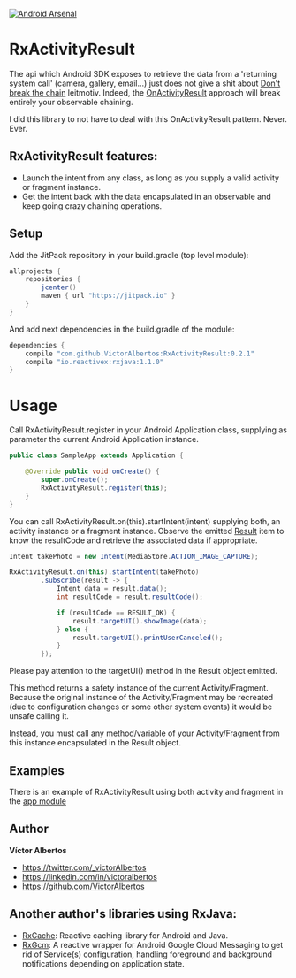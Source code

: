 [![Android Arsenal](https://img.shields.io/badge/Android%20Arsenal-RxActivityResult-green.svg?style=true)](https://android-arsenal.com/details/1/3284)

RxActivityResult
================
The api which Android SDK exposes to retrieve the data from a 'returning system call' (camera, gallery, email...) just does not give a shit about [Don't break the chain](http://blog.danlew.net/2015/03/02/dont-break-the-chain) leitmotiv. Indeed, the [OnActivityResult](http://developer.android.com/intl/es/training/basics/intents/result.html) approach will break entirely your observable chaining. 

I did this library to not have to deal with this OnActivityResult pattern. Never. Ever.  

RxActivityResult features:
--------------------------
* Launch the intent from any class, as long as you supply a valid activity or fragment instance.
* Get the intent back with the data encapsulated in an observable and keep going crazy chaining operations. 

Setup
-----

Add the JitPack repository in your build.gradle (top level module):
```gradle
allprojects {
    repositories {
        jcenter()
        maven { url "https://jitpack.io" }
    }
}
```

And add next dependencies in the build.gradle of the module:
```gradle
dependencies {
    compile "com.github.VictorAlbertos:RxActivityResult:0.2.1"
    compile "io.reactivex:rxjava:1.1.0"
}
```

Usage
=====
Call RxActivityResult.register in your Android Application class, supplying as parameter the current Android Application instance.
        
```java
public class SampleApp extends Application {

    @Override public void onCreate() {
        super.onCreate();
        RxActivityResult.register(this);
    }
}
```

You can call RxActivityResult.on(this).startIntent(intent) supplying both, an activity instance or a fragment instance.
Observe the emitted [Result](https://github.com/VictorAlbertos/RxActivityResult/blob/master/rx_activity_result/src/main/java/rx_activity_result/Result.java) item to know the resultCode and retrieve the associated data if appropriate.  


```java
Intent takePhoto = new Intent(MediaStore.ACTION_IMAGE_CAPTURE);

RxActivityResult.on(this).startIntent(takePhoto)
        .subscribe(result -> {
            Intent data = result.data();
            int resultCode = result.resultCode();

            if (resultCode == RESULT_OK) {
                result.targetUI().showImage(data);
            } else {
                result.targetUI().printUserCanceled();
            }
        });
```

Please pay attention to the targetUI() method in the Result object emitted. 

This method returns a safety instance of the current Activity/Fragment. Because the original instance of the Activity/Fragment may be recreated (due to configuration changes or some other system events) it would be unsafe calling it. 

Instead, you must call any method/variable of your Activity/Fragment from this instance encapsulated in the Result object.  

Examples
--------
There is an example of RxActivityResult using both activity and fragment in the [app module](https://github.com/VictorAlbertos/RxActivityResult/tree/master/app)

Author
-------
**Víctor Albertos**

* <https://twitter.com/_victorAlbertos>
* <https://linkedin.com/in/victoralbertos>
* <https://github.com/VictorAlbertos>

Another author's libraries using RxJava:
----------------------------------------
* [RxCache](https://github.com/VictorAlbertos/RxCache): Reactive caching library for Android and Java.
* [RxGcm](https://github.com/VictorAlbertos/RxGcm): A reactive wrapper for Android Google Cloud Messaging to get rid of Service(s) configuration, handling foreground and background notifications depending on application state.
